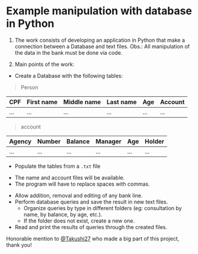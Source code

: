 # Example manipulation with database in Python

1. The work consists of developing an application in Python that
make a connection between a Database and text files.
Obs.: All manipulation of the data in the bank must be done via
code.

2. Main points of the work:
* Create a Database with the following tables:

> Person
 
| CPF | First name | Middle name | Last name | Age | Account |
| ------------- | ------------- | ------------- | ------------- |------------- | ------------- |
| ... | ... | ... | ... | ... | ... |


> account

| Agency | Number | Balance | Manager | Age | Holder |
| ------------- | ------------- | ------------- | ------------- |------------- | ------------- |
| ... | ... | ... | ... | ... | ... |


* Populate the tables from a `.txt` file
- The name and account files will be available.
- The program will have to replace spaces with commas.
* Allow addition, removal and editing of any bank line.
* Perform database queries and save the result in
new text files.
    - Organize queries by type in different folders (eg:
consultation by name, by balance, by age, etc.).
    - If the folder does not exist, create a new one.
* Read and print the results of queries through the
created files.

Honorable mention to [@Takushi27](https://github.com/Takushi27) who made a big part of this project, thank you!


